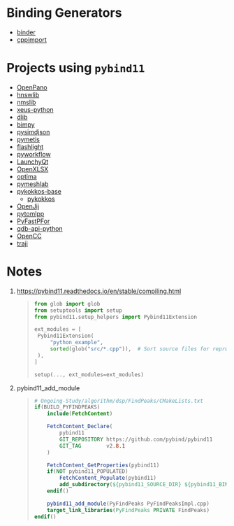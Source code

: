 Binding Generators
====

* [binder](https://github.com/RosettaCommons/binder)
* [cppimport](https://github.com/tbenthompson/cppimport)

Projects using `pybind11`
====

* [OpenPano](https://github.com/ppwwyyxx/OpenPano/blob/master/src/python/pybind.cc)
* [hnswlib](https://github.com/nmslib/hnswlib)
* [nmslib](https://github.com/nmslib/nmslib)
* [xeus-python](https://github.com/QuantStack/xeus-python)
* [dlib](https://github.com/davisking/dlib/blob/master/setup.py)
* [bimpy](https://github.com/podgorskiy/bimpy)
* [pysimdjson](https://github.com/TkTech/pysimdjson)
* [pymetis](https://github.com/inducer/pymetis)
* [flashlight](https://github.com/flashlight/flashlight/tree/master/bindings/python)
* [pyworkflow](https://github.com/sogou/pyworkflow)
* [LaunchyQt](https://github.com/samsonwang/LaunchyQt)
* [OpenXLSX](https://github.com/troldal/OpenXLSX/tree/master/Python)
* [optima](https://github.com/reaktoro/optima/blob/master/python/bindings/CMakeLists.txt)
* [pymeshlab](https://github.com/cnr-isti-vclab/PyMeshLab/tree/master/src/pymeshlab)
* [pykokkos-base](https://github.com/kokkos/pykokkos-base)
  - [pykokkos](https://github.com/kokkos/pykokkos)
* [OpenJij](https://github.com/OpenJij/OpenJij/tree/master/openjij)
* [pytomlpp](https://github.com/bobfang1992/pytomlpp)
* [PyFastPFor](https://github.com/searchivarius/PyFastPFor)
* [qdb-api-python](https://github.com/bureau14/qdb-api-python)
* [OpenCC](https://github.com/BYVoid/OpenCC/blob/master/src/py_opencc.cpp)
* [traji](https://github.com/cmpute/traji)

# Notes

1. https://pybind11.readthedocs.io/en/stable/compiling.html

   > ```python
   > from glob import glob
   > from setuptools import setup
   > from pybind11.setup_helpers import Pybind11Extension
   > 
   > ext_modules = [
   >  Pybind11Extension(
   >      "python_example",
   >      sorted(glob("src/*.cpp")),  # Sort source files for reproducibility
   >  ),
   > ]
   > 
   > setup(..., ext_modules=ext_modules)
   > ```
   
2. pybind11_add_module

   > ```cmake
   > # Ongoing-Study/algorithm/dsp/FindPeaks/CMakeLists.txt
   > if(BUILD_PYFINDPEAKS)
   >     include(FetchContent)
   > 
   >     FetchContent_Declare(
   >         pybind11
   >         GIT_REPOSITORY https://github.com/pybind/pybind11
   >         GIT_TAG        v2.8.1
   >     )
   > 
   >     FetchContent_GetProperties(pybind11)
   >     if(NOT pybind11_POPULATED)
   >         FetchContent_Populate(pybind11)
   >         add_subdirectory(${pybind11_SOURCE_DIR} ${pybind11_BINARY_DIR})
   >     endif()
   > 
   >     pybind11_add_module(PyFindPeaks PyFindPeaksImpl.cpp)
   >     target_link_libraries(PyFindPeaks PRIVATE FindPeaks)
   > endif()
   > ```
   >
   
   
